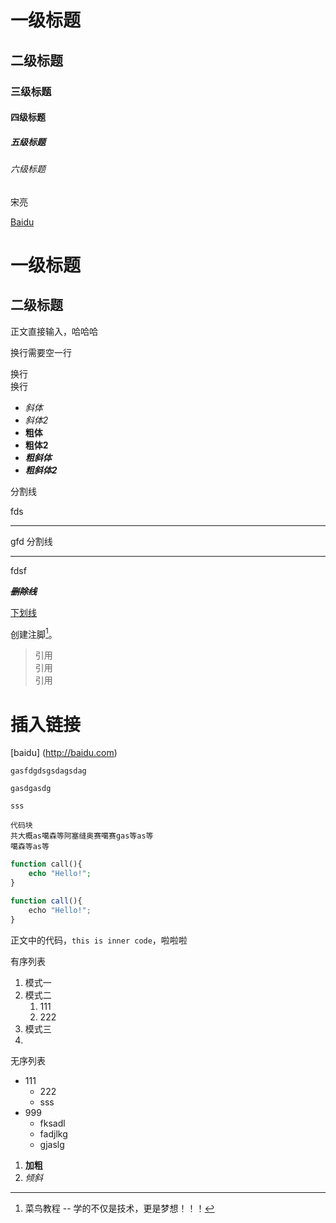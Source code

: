 # 一级标题
## 二级标题
### 三级标题
#### 四级标题
##### 五级标题
###### 六级标题


宋亮

[Baidu]("https://baidu.com")

一级标题
========
二级标题
--------

正文直接输入，哈哈哈

换行需要空一行


换行  
换行

- *斜体*
- _斜体2_
- **粗体**
- __粗体2__
- ***粗斜体***
- ___粗斜体2___

分割线

fds

***
gfd
分割线

---
fdsf

***~~删除线~~***

<u>下划线</u>



创建注脚[^1]。

[^1]:菜鸟教程 -- 学的不仅是技术，更是梦想！！！

>引用  
>引用  
>引用

# 插入链接
[baidu]
(http://baidu.com)

`gasfdgdsgsdagsdag`

``gasdgasdg``

```
sss
```


```
代码块
共大概as噶森等阿塞缝奥赛噶赛gas等as等
噶森等as等
```

```php
function call(){
    echo "Hello!";
}
```

```javascript
function call(){
    echo "Hello!";
}
```

正文中的代码，``this is inner code``，啦啦啦


有序列表
1. 模式一
2. 模式二
    1. 111
    2. 222
3. 模式三
4. 

无序列表
- 111
    - 222
    - sss
- 999
    - fksadl
    - fadjlkg
    - gjaslg


1. **加粗**
2. *倾斜*